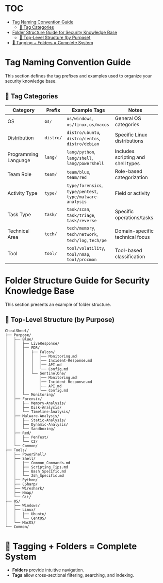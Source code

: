 # TOC<!-- omit in toc -->
- [Tag Naming Convention Guide](#tag-naming-convention-guide)
  - [🎯 Tag Categories](#-tag-categories)
- [Folder Structure Guide for Security Knowledge Base](#folder-structure-guide-for-security-knowledge-base)
  - [📁 Top-Level Structure (by Purpose)](#-top-level-structure-by-purpose)
- [🔖 Tagging + Folders = Complete System](#-tagging--folders--complete-system)

# Tag Naming Convention Guide
This section defines the tag prefixes and examples used to organize your security knowledge base.  

## 🎯 Tag Categories

| Category             | Prefix      | Example Tags                                            | Notes                              |
|----------------------|-------------|---------------------------------------------------------|-------------------------------------|
| OS                   | `os/`       | `os/windows`, `os/linux`, `os/macos`                   | General OS categories               |
| Distribution         | `distro/`   | `distro/ubuntu`, `distro/centos`, `distro/debian`      | Specific Linux distributions        |
| Programming Language | `lang/`     | `lang/python`, `lang/shell`, `lang/powershell`         | Includes scripting and shell types |
| Team Role            | `team/`     | `team/blue`, `team/red`                                | Role-based categorization           |
| Activity Type        | `type/`     | `type/forensics`, `type/pentest`, `type/malware-analysis` | Field or activity                   |
| Task Type            | `task/`     | `task/scan`, `task/triage`, `task/reverse`             | Specific operations/tasks           |
| Technical Area       | `tech/`     | `tech/memory`, `tech/network`, `tech/log`, `tech/pe`   | Domain-specific technical focus     |
| Tool                 | `tool/`     | `tool/volatility`, `tool/nmap`, `tool/procmon`         | Tool-based classification           |


# Folder Structure Guide for Security Knowledge Base
This section presents an example of folder structure.  

## 📁 Top-Level Structure (by Purpose)
```
CheatSheet/
├── Purpose/
│   ├── Blue/
│   │   ├── LiveResponse/
│   │   ├── EDR/
│   │   │   ├── Falcon/
│   │   │   │   ├── Monitoring.md
│   │   │   │   ├── Incident-Response.md
│   │   │   │   ├── API.md
│   │   │   │   └── Config.md
│   │   │   └── SentinelOne/
│   │   │       ├── Monitoring.md
│   │   │       ├── Incident-Response.md
│   │   │       ├── API.md
│   │   │       └── Config.md
│   │   └── Monitoring/
│   ├── Forensic/
│   │   ├── Memory-Analysis/
│   │   ├── Disk-Analysis/
│   │   └── Timeline-Analysis/
│   ├── Malware-Analysis/
│   │   ├── Static-Analysis/
│   │   ├── Dynamic-Analysis/
│   │   └── Sandboxing/
│   ├── Red/
│   │   ├── PenTest/
│   │   └── C2/
│   └── Common/
├── Tools/
│   ├── PowerShell/
│   ├── Shell/
│   │   ├── Common_Commands.md
│   │   ├── Scripting_Tips.md
│   │   ├── Bash_Specific.md
│   │   └── Zsh_Specific.md
│   ├── Python/
│   ├── CSharp/
│   ├── Wireshark/
│   ├── Nmap/
│   └── Git/
├── OS/
│   ├── Windows/
│   ├── Linux/
│   │   ├── Ubuntu/
│   │   └── CentOS/
│   └── MacOS/
└── Common/
```

# 🔖 Tagging + Folders = Complete System
- **Folders** provide intuitive navigation.
- **Tags** allow cross-sectional filtering, searching, and indexing.
